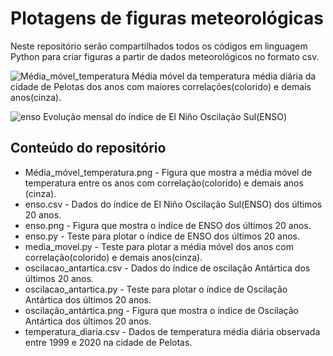 # Plotagens de figuras meteorológicas

Neste repositório serão compartilhados todos os códigos em linguagem Python para criar figuras a partir de dados meteorológicos no formato csv.

![Média_móvel_temperatura](https://user-images.githubusercontent.com/80546143/155856522-93b84ecd-e7e8-49b7-86be-ef34d42d54a5.png)
Média móvel da temperatura média diária da cidade de Pelotas dos anos com maiores correlações(colorido) e demais anos(cinza).

![enso](https://user-images.githubusercontent.com/80546143/155849220-3a01d92f-a002-4dc9-886a-8c21a81f7684.png)
Evolução mensal do índice de El Niño Oscilação Sul(ENSO)

## Conteúdo do repositório
+ Média_móvel_temperatura.png - Figura que mostra a média móvel de temperatura entre os anos com correlação(colorido) e demais anos (cinza).
+ enso.csv - Dados do índice de El Niño Oscilação Sul(ENSO) dos últimos 20 anos.
+ enso.png - Figura que mostra o índice de ENSO dos últimos 20 anos.
+ enso.py - Teste para plotar o índice de ENSO dos últimos 20 anos.
+ media_movel.py - Teste para plotar a média móvel dos anos com correlação(colorido) e demais anos(cinza).
+ oscilacao_antartica.csv - Dados do índice de oscilação Antártica dos últimos 20 anos.
+ oscilacao_antartica.py - Teste para plotar o índice de Oscilação Antártica dos últimos 20 anos.
+ oscilação_antártica.png - Figura que mostra o índice de Oscilação Antártica dos últimos 20 anos.
+ temperatura_diaria.csv - Dados de temperatura média diária observada entre 1999 e 2020 na cidade de Pelotas.

